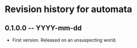 # Revision history for automata

## 0.1.0.0 -- YYYY-mm-dd

* First version. Released on an unsuspecting world.
